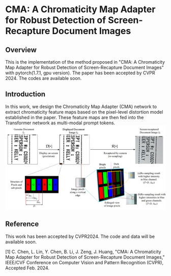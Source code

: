 # CMA: A Chromaticity Map Adapter for Robust Detection of Screen-Recapture Document Images

## Overview

This is the implementation of the method proposed in "CMA: A Chromaticity Map Adapter for Robust Detection of Screen-Recapture Document Images" with pytorch(1.7.1, gpu version). The paper has been accepted by CVPR 2024. The codes are available soon.

## Introduction

In this work, we design the Chromaticity Map Adapter (CMA) network to extract chromaticity feature maps based on the pixel-level distortion model established in the paper. These feature maps are then fed into the Transformer network as multi-modal prompt tokens.
![Image text](https://github.com/chenlewis/Chromaticity-Map-Adapter-for-DPAD/blob/main/figures/Pixel.png)

## Reference
This work has been accepted by CVPR2024. The code and data will be available soon.

[1]	C. Chen, L. Lin, Y. Chen, B. Li, J. Zeng, J. Huang, "CMA: A Chromaticity Map Adapter for Robust Detection of Screen-Recapture Document Images," IEEE/CVF Conference on Computer Vision and Pattern Recognition (CVPR), Accepted Feb. 2024.

